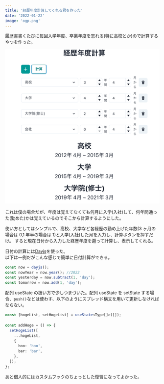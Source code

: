 ```yaml
---
title: '経歴年度計算してくれる君を作った'
date: '2022-01-22'
image: 'ogp.png'
---
```


履歴書書くたびに毎回入学年度、卒業年度を忘れる(特に高校とか)ので計算するやつを作った。

![picture 2](20220122-index-career-top-page.png)

これは僕の場合だが、年度は覚えてなくても何月に入学(入社)して、何年間通った(勤めた)かは覚えているのでそこから計算するようにした。

使い方としてはシンプルで、高校、大学など各経歴の勤め上げた年数(3 ヶ月の場合は 0,1 年半の場合は 1)と入学(入社)した月を入力し、計算ボタンを押すだけ。
すると現在日付から入力した経歴年度を遡って計算し、表示してくれる。

日付の計算には[Dayjs](https://day.js.org/en/)を使った。  
以下は一例だがこんな感じで簡単に日付計算ができる。

```ts
const now = dayjs();
const nowYear = now.year(); //2022
const yesterday = now.subtract(1, 'day');
const tomorrow = now.add(1, 'day');
```

配列 useState の扱い方で少しつまづいた。配列 useState を setState する場合、`push()`などは使わす、以下のようにスプレッド構文を用いて更新しなければならない。

```ts
const [hogeList, setHogeList] = useState<Type[]>([]);

const addHoge = () => {
  setHogeList([
    ...hogeList,
    {
      hoo: 'hoo',
      bar: 'bar',
    },
  ]);
};
```

あと個人的にはカスタムフックのちょっとした復習になってよかった。
